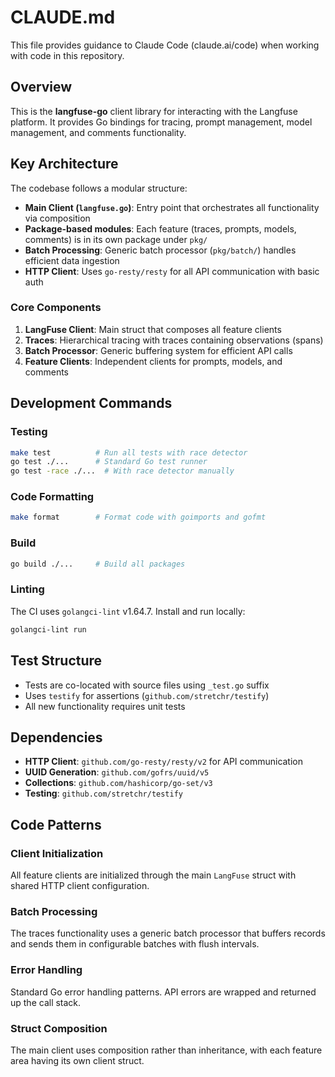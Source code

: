 # CLAUDE.md

This file provides guidance to Claude Code (claude.ai/code) when working with code in this repository.

## Overview

This is the **langfuse-go** client library for interacting with the Langfuse platform. It provides Go bindings for tracing, prompt management, model management, and comments functionality.

## Key Architecture

The codebase follows a modular structure:

- **Main Client (`langfuse.go`)**: Entry point that orchestrates all functionality via composition
- **Package-based modules**: Each feature (traces, prompts, models, comments) is in its own package under `pkg/`
- **Batch Processing**: Generic batch processor (`pkg/batch/`) handles efficient data ingestion
- **HTTP Client**: Uses `go-resty/resty` for all API communication with basic auth

### Core Components

1. **LangFuse Client**: Main struct that composes all feature clients
2. **Traces**: Hierarchical tracing with traces containing observations (spans)
3. **Batch Processor**: Generic buffering system for efficient API calls
4. **Feature Clients**: Independent clients for prompts, models, and comments

## Development Commands

### Testing
```bash
make test          # Run all tests with race detector
go test ./...      # Standard Go test runner
go test -race ./...  # With race detector manually
```

### Code Formatting
```bash
make format        # Format code with goimports and gofmt
```

### Build
```bash
go build ./...     # Build all packages
```

### Linting
The CI uses `golangci-lint` v1.64.7. Install and run locally:
```bash
golangci-lint run
```

## Test Structure

- Tests are co-located with source files using `_test.go` suffix
- Uses `testify` for assertions (`github.com/stretchr/testify`)
- All new functionality requires unit tests

## Dependencies

- **HTTP Client**: `github.com/go-resty/resty/v2` for API communication
- **UUID Generation**: `github.com/gofrs/uuid/v5`
- **Collections**: `github.com/hashicorp/go-set/v3`
- **Testing**: `github.com/stretchr/testify`

## Code Patterns

### Client Initialization
All feature clients are initialized through the main `LangFuse` struct with shared HTTP client configuration.

### Batch Processing
The traces functionality uses a generic batch processor that buffers records and sends them in configurable batches with flush intervals.

### Error Handling
Standard Go error handling patterns. API errors are wrapped and returned up the call stack.

### Struct Composition
The main client uses composition rather than inheritance, with each feature area having its own client struct.
